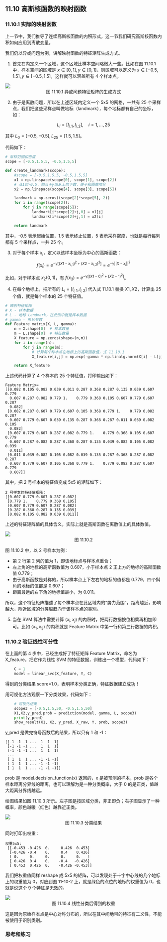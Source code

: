 
## 11.10 高斯核函数的映射函数

### 11.10.1 实际的映射函数

上一节中，我们推导了连续高斯核函数的内积形式，这一节我们研究高斯核函数内积如何应用到离散变量。

我们仍以异或问题为例，讲解映射函数的特征矩阵生成方式。

1. 首先在内定义一个区域，这个区域比样本空间略微大一些。比如在图 11.10.1 中，样本空间的区域是 $x \in [0,1],y \in [0,1]$，则区域可以定义为 $x \in [-0.5,1.5],y \in [-0.5,1.5]$，这样就可以涵盖所有 4 个样本点。

<img src="./images/11-10-1.png" />

<center>图 11.10.1 异或问题特征矩阵的生成方式</center>

2. 由于是离散问题，所以在上述区域内定义一个 5x5 的网格，一共有 25 个采样点，我们把这些采样点叫做地标（landmark），每个地标都有自己的坐标，如：

$$L_i=[l_{i,1},l_{i,2}], \quad i=1,...,25$$

其中 $L_0=[-0.5,-0.5],L_{25}=[1.5,1.5]$。

代码如下：

```python
# 采样范围和密度
scope = [-0.5,1.5,5, -0.5,1.5,5]

def create_landmark(scope):
    #scope = [-0.5,1.5,5, -0.5,1.5,5]
    x1 = np.linspace(scope[0], scope[1], scope[2])
    # 从1到-0.5，相当于y值从上向下数，便于和图像吻合
    x2 = np.linspace(scope[4], scope[3], scope[5])

    landmark = np.zeros((scope[2]*scope[5], 2))
    for i in range(scope[2]):
        for j in range(scope[5]):
            landmark[i*scope[2]+j,0] = x1[j]
            landmark[i*scope[2]+j,1] = x2[i]

    return landmark
```

其中，-0.5 表示起始位置，1.5 表示终止位置，5 表示采样密度，也就是每行每列都有 5 个采样点，一共 25 个。

3. 对于每个样本 $x_i$，定义以该样本坐标为中心的高斯函数：
   
$$
f(x_i) = e^{-\gamma \big [(X1-x_{i,1})^2+(X2-x_{i,2})^2 \big ]} =e^{-\gamma ||X-x_{i}||^2}
\tag{11.10.1}
$$

比如，对于样本点 $x_2(0,1)$，有 $f(x_3)=e^{-\gamma \big[(X1-0)^2+(X2-1)^2\big]}$。

4. 在每个地标上，把所有的 $L_i=[l_{i,1},l_{i,2}]$ 代入式 11.10.1 替换 $X1,X2$，计算出 25 个值，就是每个样本的 25 个特征值。

```python
# 映射特征矩阵
# X - 样本数据
# L - 地标 Landmark，在此例中就是样本数据
# gamma - 形状参数
def Feature_matrix(X, L, gamma):
    n = X.shape[0]  # 样本数量
    m = L.shape[0]  # 特征数量
    X_feature = np.zeros(shape=(n,m))
    for i in range(n):
        for j in range(m):
            # 计算每个样本点在地标上的高斯函数值，式 11.10.1 
            X_feature[i,j] = np.exp(-gamma * np.linalg.norm(X[i] - L[j])**2)

    return X_feature
```

上述代码计算了 4 个样本的 25 个特征值，打印输出如下：

```
Feature Matrix=
[[0.082 0.105 0.082 0.039 0.011 0.287 0.368 0.287 0.135 0.039 0.607 0.779
  0.607 0.287 0.082 0.779 1.    0.779 0.368 0.105 0.607 0.779 0.607 0.287
  0.082]
 [0.082 0.287 0.607 0.779 0.607 0.105 0.368 0.779 1.    0.779 0.082 0.287
  0.607 0.779 0.607 0.039 0.135 0.287 0.368 0.287 0.011 0.039 0.082 0.105
  0.082]
 [0.607 0.779 0.607 0.287 0.082 0.779 1.    0.779 0.368 0.105 0.607 0.779
  0.607 0.287 0.082 0.287 0.368 0.287 0.135 0.039 0.082 0.105 0.082 0.039
  0.011]
 [0.011 0.039 0.082 0.105 0.082 0.039 0.135 0.287 0.368 0.287 0.082 0.287
  0.607 0.779 0.607 0.105 0.368 0.779 1.    0.779 0.082 0.287 0.607 0.779
  0.607]]
```
其中，把 2 号样本的特征值变成 5x5 的矩阵如下：
```
2 号样本的特征值矩阵：
[[0.607 0.779 0.607 0.287 0.082]
 [0.779 1.    0.779 0.368 0.105]
 [0.607 0.779 0.607 0.287 0.082]
 [0.287 0.368 0.287 0.135 0.039]
 [0.082 0.105 0.082 0.039 0.011]]
```

上述的特征矩阵值的具体含义，实际上就是高斯函数在离散值上的具体数值。

<img src="./images/11-10-2.png" />

<center>图 11.10.2 </center>

图 11.10.2 中，以 2 号样本为例：
- 第 2 行第 2 列的值为 1，即该地标点与样本点重合；
- 左上角的地标的高斯函数值为 0.607，小于样本点 2 正上方的地标的高斯函数值 0.779；
- 由于高斯函数是对称的，所以样本点上下左右的地标的值都是 0.779，四个斜角的地标的值都是 0.607；
- 距离最远的右下角的地标值最小，为 0.011。

所以，这个特征矩阵描述了每个样本点在此区域内的“势力范围”，距离越近，影响越大，附近区域的分类越趋向于该样本点的类别。


5. 当在 SVM 算法中需要计算 $\langle x_i,x_j \rangle$ 的内积时，把两行数据按位相乘再相加即可。比如 $\langle x_1,x_3 \rangle$ 的内积就是 Feature Matrix 中第一行和第三行数据的内积。

### 11.10.2 验证线性可分性

在上面的第 4 步中，已经生成好了特征矩阵 Feature Matrix，命名为 X_feature，把它作为线性 SVM 的特征数据，训练出一个模型，代码如下：

```python
    C = 1
    model = linear_svc(X_feature, Y, C)
```
得到的分类结果 score=1.0，表明样本分类正确，特征数据建立成功！

用可视化方法观察一下分类效果，代码如下：

```python
    # 可视化结果
    scope3 = [-0.5,1.5,50, -0.5,1.5,50]
    X1,X2,y_pred,prob = prediction(model, gamma, L, scope3)
    print(y_pred)
    show_result(X1, X2, y_pred, X_raw, Y, prob, scope3)
```
y_pred 是做完符号函数后的结果，所以只有 1 和 -1：
```
[[-1 -1 -1 ...  1  1  1]
 [-1 -1 -1 ...  1  1  1]
 [-1 -1 -1 ...  1  1  1]
 ...
 [ 1  1  1 ... -1 -1 -1]
 [ 1  1  1 ... -1 -1 -1]
 [ 1  1  1 ... -1 -1 -1]]
```

prob 是 model.decision_function(x) 返回的，x 是被预测的样本，prob 是各个样本距离分界线的距离，也可以理解为是一种分类概率，大于 0 的是正类，值越大距离分界线越远。

绘图结果如图 11.10.3 所示。左子图是按区域分类，非正即负；右子图显示了一种概率，颜色越暖（红色）越靠近正类。

<img src="./images/11-10-3.png" />

<center>图 11.10.3 分类结果</center>

同时打印出权重：
```
权重5x5:
 [[-0.453 -0.426  0.     0.426  0.453]
  [-0.426 -0.4    0.     0.4    0.426]
  [ 0.     0.     0.     0.     0.   ]
  [ 0.426  0.4    0.    -0.4   -0.426]
  [ 0.453  0.426  0.    -0.426 -0.453]]
```

我们把权重值同样 reshape 成 5x5 的矩阵，可以发现处于十字中心线的几个地标上的权重值为 0，对应到图 11-10-2 上，就是绿色的点位的地标的权重值为 0，也就是说这个 9 个特征是无效的。

<img src="./images/11-10-4.png" />
<center>图 11.10.4 线性分类后得到的权重</center>

这是因为原始样本点是中心对称分布的，所以在其中间地带的特征有二义性，不能被使用于识别类别。


### 思考和练习

